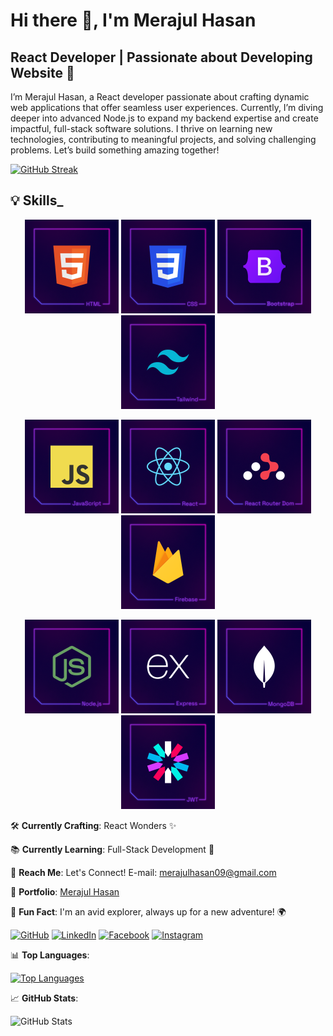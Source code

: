 # Hi there 👋, I'm Merajul Hasan
## React Developer | Passionate about Developing Website 🚀

I’m Merajul Hasan, a React developer passionate about crafting dynamic web applications that offer seamless user experiences. Currently, I’m diving deeper into advanced Node.js to expand my backend expertise and create impactful, full-stack software solutions. I thrive on learning new technologies, contributing to meaningful projects, and solving challenging problems. Let’s build something amazing together!

[![GitHub Streak](https://github-readme-streak-stats.herokuapp.com?user=Merajul09)](https://git.io/streak-stats)

## :bulb: Skills_

<p align="center">
<img height="150" src="https://raw.githubusercontent.com/Merajul09/StockImage/main/image/languageUp/HTML.png"/>
<img height="150" src="https://raw.githubusercontent.com/Merajul09/StockImage/main/image/languageUp/CSS.png"/>
<img height="150" src="https://raw.githubusercontent.com/Merajul09/StockImage/main/image/languageUp/BOOTSTRAP.png"/>
<img height="150" src="https://raw.githubusercontent.com/Merajul09/StockImage/main/image/languageUp/TAILWIND.png"/>
</p>
<p align="center">
<img height="150" src="https://raw.githubusercontent.com/Merajul09/StockImage/main/image/languageUp/JAVASCRIPT.png"/>
<img height="150" src="https://raw.githubusercontent.com/Merajul09/StockImage/main/image/languageUp/REACT.png"/>
<img height="150" src="https://raw.githubusercontent.com/Merajul09/StockImage/main/image/languageUp/REACTROUTERDOM.png"/>
<img height="150" src="https://raw.githubusercontent.com/Merajul09/StockImage/main/image/languageUp/FIREBASE.png"/>
</p>
<p align="center">
<img height="150" src="https://raw.githubusercontent.com/Merajul09/StockImage/main/image/languageUp/NODE.png"/>
<img height="150" src="https://raw.githubusercontent.com/Merajul09/StockImage/main/image/languageUp/EXPRESS.png"/>
<img height="150" src="https://raw.githubusercontent.com/Merajul09/StockImage/main/image/languageUp/MONGODB.png"/>
<img height="150" src="https://raw.githubusercontent.com/Merajul09/StockImage/main/image/languageUp/JWT.png"/>
</p>

🛠️ **Currently Crafting**: React Wonders ✨

📚 **Currently Learning**: Full-Stack Development 🚀

📧 **Reach Me**: Let's Connect! E-mail: merajulhasan09@gmail.com

🌟 **Portfolio**: [Merajul Hasan](https://merajulhasan.netlify.app/)

🌟 **Fun Fact**: I'm an avid explorer, always up for a new adventure! 🌍

[![GitHub](https://img.shields.io/badge/GitHub-%23121011.svg?style=for-the-badge&logo=github&logoColor=white)](https://github.com/Merajul09) [![LinkedIn](https://img.shields.io/badge/LinkedIn-%230077B5.svg?style=for-the-badge&logo=linkedin&logoColor=white)](https://www.linkedin.com/in/merajulhasan09/) [![Facebook](https://img.shields.io/badge/Facebook-%231877F2.svg?style=for-the-badge&logo=facebook&logoColor=white)](https://www.facebook.com/merajulhasan09/) [![Instagram](https://img.shields.io/badge/Instagram-%23E4405F.svg?style=for-the-badge&logo=instagram&logoColor=white)](https://www.instagram.com/merajulhasan09/)

📊 **Top Languages**:

[![Top Languages](https://github-readme-stats.vercel.app/api/top-langs/?username=Merajul09&layout=compact)](https://github.com/anuraghazra/github-readme-stats)

📈 **GitHub Stats**:

![GitHub Stats](https://github-readme-stats.vercel.app/api?username=Merajul09&show_icons=true&count_private=true)
